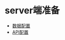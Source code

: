# server端准备



   * [数据配置](chapter2/section2/server1.md)
   * [API配置](chapter2/section2/server2.md)

